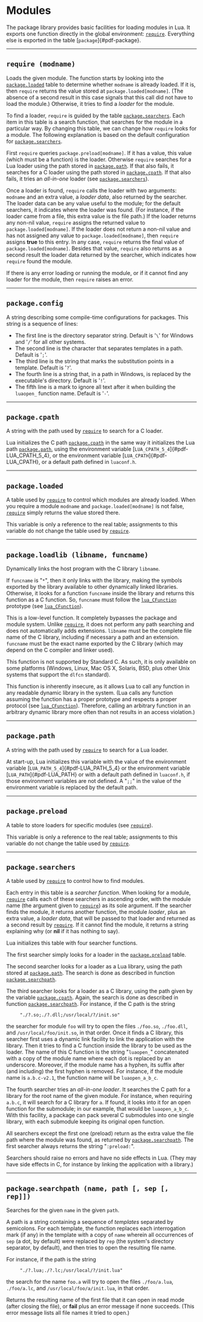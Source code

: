 # Modules

The package library provides basic facilities for loading modules in
Lua. It exports one function directly in the global environment:
[`require`]( /06_standard_lib/ch03#require-modname). Everything else is exported in the table
[`package`]{#pdf-package}.

------------------------------------------------------------------------

## `require (modname)`

Loads the given module. The function starts by looking into the
[`package.loaded`]( /06_standard_lib/ch03#package-loaded) table to determine whether
`modname` is already loaded. If it is, then `require` returns the value
stored at `package.loaded[modname]`. (The absence of a second result in
this case signals that this call did not have to load the module.)
Otherwise, it tries to find a *loader* for the module.

To find a loader, `require` is guided by the table
[`package.searchers`]( /06_standard_lib/ch035#package-searchers). Each item in this table
is a search function, that searches for the module in a particular way.
By changing this table, we can change how `require` looks for a module.
The following explanation is based on the default configuration for
[`package.searchers`]( /06_standard_lib/ch035#package-searchers).

First `require` queries `package.preload[modname]`. If it has a value,
this value (which must be a function) is the loader. Otherwise `require`
searches for a Lua loader using the path stored in
[`package.path`]( /06_standard_lib/ch035#package-path). If that also fails, it searches for
a C loader using the path stored in
[`package.cpath`]( /06_standard_lib/ch03#package-cpath). If that also fails, it tries an
*all-in-one* loader (see [`package.searchers`]( /06_standard_lib/ch035#package-searchers)).

Once a loader is found, `require` calls the loader with two arguments:
`modname` and an extra value, a *loader data*, also returned by the
searcher. The loader data can be any value useful to the module; for the
default searchers, it indicates where the loader was found. (For
instance, if the loader came from a file, this extra value is the file
path.) If the loader returns any non-nil value, `require` assigns the
returned value to `package.loaded[modname]`. If the loader does not
return a non-nil value and has not assigned any value to
`package.loaded[modname]`, then `require` assigns **true** to this
entry. In any case, `require` returns the final value of
`package.loaded[modname]`. Besides that value, `require` also returns as
a second result the loader data returned by the searcher, which
indicates how `require` found the module.

If there is any error loading or running the module, or if it cannot
find any loader for the module, then `require` raises an error.

------------------------------------------------------------------------

## `package.config`

A string describing some compile-time configurations for packages. This
string is a sequence of lines:

-   The first line is the directory separator string. Default is \'`\`\'
    for Windows and \'`/`\' for all other systems.
-   The second line is the character that separates templates in a path.
    Default is \'`;`\'.
-   The third line is the string that marks the substitution points in a
    template. Default is \'`?`\'.
-   The fourth line is a string that, in a path in Windows, is replaced
    by the executable\'s directory. Default is \'`!`\'.
-   The fifth line is a mark to ignore all text after it when building
    the `luaopen_` function name. Default is \'`-`\'.

------------------------------------------------------------------------

## `package.cpath`

A string with the path used by [`require`]( /06_standard_lib/ch03#require-modname) to search for a
C loader.

Lua initializes the C path [`package.cpath`]( /06_standard_lib/ch03#package-cpath) in the
same way it initializes the Lua path
[`package.path`]( /06_standard_lib/ch035#package-path), using the environment variable
[`LUA_CPATH_5_4`]{#pdf-LUA_CPATH_5_4}, or the environment variable
[`LUA_CPATH`]{#pdf-LUA_CPATH}, or a default path defined in `luaconf.h`.

------------------------------------------------------------------------

## `package.loaded`

A table used by [`require`]( /06_standard_lib/ch03#require-modname) to control which modules are
already loaded. When you require a module `modname` and
`package.loaded[modname]` is not false, [`require`]( /06_standard_lib/ch03#require-modname) simply
returns the value stored there.

This variable is only a reference to the real table; assignments to this
variable do not change the table used by [`require`]( /06_standard_lib/ch03#require-modname).

------------------------------------------------------------------------

## `package.loadlib (libname, funcname)`

Dynamically links the host program with the C library `libname`.

If `funcname` is \"`*`\", then it only links with the library, making
the symbols exported by the library available to other dynamically
linked libraries. Otherwise, it looks for a function `funcname` inside
the library and returns this function as a C function. So, `funcname`
must follow the [`lua_CFunction`]( /04_API/ch06#lua-cfunction) prototype (see
[`lua_CFunction`]( /04_API/ch06#lua-cfunction)).

This is a low-level function. It completely bypasses the package and
module system. Unlike [`require`]( /06_standard_lib/ch03#require-modname), it does not perform any
path searching and does not automatically adds extensions. `libname`
must be the complete file name of the C library, including if necessary
a path and an extension. `funcname` must be the exact name exported by
the C library (which may depend on the C compiler and linker used).

This function is not supported by Standard C. As such, it is only
available on some platforms (Windows, Linux, Mac OS X, Solaris, BSD,
plus other Unix systems that support the `dlfcn` standard).

This function is inherently insecure, as it allows Lua to call any
function in any readable dynamic library in the system. (Lua calls any
function assuming the function has a proper prototype and respects a
proper protocol (see [`lua_CFunction`]( /04_API/ch06#lua-cfunction)). Therefore,
calling an arbitrary function in an arbitrary dynamic library more often
than not results in an access violation.)

------------------------------------------------------------------------

## `package.path`

A string with the path used by [`require`]( /06_standard_lib/ch03#require-modname) to search for a
Lua loader.

At start-up, Lua initializes this variable with the value of the
environment variable [`LUA_PATH_5_4`]{#pdf-LUA_PATH_5_4} or the
environment variable [`LUA_PATH`]{#pdf-LUA_PATH} or with a default path
defined in `luaconf.h`, if those environment variables are not defined.
A \"`;;`\" in the value of the environment variable is replaced by the
default path.

------------------------------------------------------------------------

## `package.preload`

A table to store loaders for specific modules (see
[`require`]( /06_standard_lib/ch03#require-modname)).

This variable is only a reference to the real table; assignments to this
variable do not change the table used by [`require`]( /06_standard_lib/ch03#require-modname).

------------------------------------------------------------------------

## `package.searchers`

A table used by [`require`]( /06_standard_lib/ch03#require-modname) to control how to find
modules.

Each entry in this table is a *searcher function*. When looking for a
module, [`require`]( /06_standard_lib/ch03#require-modname) calls each of these searchers in
ascending order, with the module name (the argument given to
[`require`]( /06_standard_lib/ch03#require-modname)) as its sole argument. If the searcher finds
the module, it returns another function, the module *loader*, plus an
extra value, a *loader data*, that will be passed to that loader and
returned as a second result by [`require`]( /06_standard_lib/ch03#require-modname). If it cannot
find the module, it returns a string explaining why (or **nil** if it
has nothing to say).

Lua initializes this table with four searcher functions.

The first searcher simply looks for a loader in the
[`package.preload`]( /06_standard_lib/ch035#package-preload) table.

The second searcher looks for a loader as a Lua library, using the path
stored at [`package.path`]( /06_standard_lib/ch035#package-path). The search is done as
described in function [`package.searchpath`]( /06_standard_lib/ch035#package-searchpath-name-path-sep-rep).

The third searcher looks for a loader as a C library, using the path
given by the variable [`package.cpath`]( /06_standard_lib/ch03#package-cpath). Again, the
search is done as described in function
[`package.searchpath`]( /06_standard_lib/ch035#package-searchpath-name-path-sep-rep). For instance, if the
C path is the string

         "./?.so;./?.dll;/usr/local/?/init.so"

the searcher for module `foo` will try to open the files `./foo.so`,
`./foo.dll`, and `/usr/local/foo/init.so`, in that order. Once it finds
a C library, this searcher first uses a dynamic link facility to link
the application with the library. Then it tries to find a C function
inside the library to be used as the loader. The name of this C function
is the string \"`luaopen_`\" concatenated with a copy of the module name
where each dot is replaced by an underscore. Moreover, if the module
name has a hyphen, its suffix after (and including) the first hyphen is
removed. For instance, if the module name is `a.b.c-v2.1`, the function
name will be `luaopen_a_b_c`.

The fourth searcher tries an *all-in-one loader*. It searches the C path
for a library for the root name of the given module. For instance, when
requiring `a.b.c`, it will search for a C library for `a`. If found, it
looks into it for an open function for the submodule; in our example,
that would be `luaopen_a_b_c`. With this facility, a package can pack
several C submodules into one single library, with each submodule
keeping its original open function.

All searchers except the first one (preload) return as the extra value
the file path where the module was found, as returned by
[`package.searchpath`]( /06_standard_lib/ch035#package-searchpath-name-path-sep-rep). The first searcher
always returns the string \"`:preload:`\".

Searchers should raise no errors and have no side effects in Lua. (They
may have side effects in C, for instance by linking the application with
a library.)

------------------------------------------------------------------------

## `package.searchpath (name, path [, sep [, rep]])`

Searches for the given `name` in the given `path`.

A path is a string containing a sequence of *templates* separated by
semicolons. For each template, the function replaces each interrogation
mark (if any) in the template with a copy of `name` wherein all
occurrences of `sep` (a dot, by default) were replaced by `rep` (the
system\'s directory separator, by default), and then tries to open the
resulting file name.

For instance, if the path is the string

         "./?.lua;./?.lc;/usr/local/?/init.lua"

the search for the name `foo.a` will try to open the files
`./foo/a.lua`, `./foo/a.lc`, and `/usr/local/foo/a/init.lua`, in that
order.

Returns the resulting name of the first file that it can open in read
mode (after closing the file), or **fail** plus an error message if none
succeeds. (This error message lists all file names it tried to open.)

